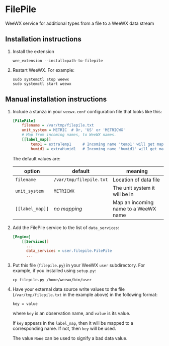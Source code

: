 # FilePile
WeeWX service for additional types from a file to a WeeWX data stream

## Installation instructions

1) Install the extension

    ```shell
    wee_extension --install=path-to-filepile
    ```

2) Restart WeeWX. For example:

   ```shell
   sudo systemctl stop weewx
   sudo systemctl start weewx
   ```



## Manual installation instructions

1. Include a stanza in your `weewx.conf` configuration file that looks like this:

    ```ini
    [FilePile]
        filename = /var/tmp/filepile.txt
        unit_system = METRIC  # Or, 'US' or 'METRICWX'
        # Map from incoming names, to WeeWX names.
        [[label_map]]
            temp1 = extraTemp1     # Incoming name 'temp1' will get mapped to 'extraTemp1'
            humid1 = extraHumid1   # Incoming name 'humid1' will get mapped to 'extraHumid1'
    ``` 
    
    The default values are:

    |option | default| meaning |
    | ----------- | ----------- | ----- |
    |`filename`| `/var/tmp/filepile.txt`| Location of data file |
    |`unit_system`| `METRICWX`| The unit system it will be in |
    | `[[label_map]]` |  *no mapping*         | Map an incoming name to a WeeWX name|

2. Add the FilePile service to the list of `data_services`:

    ```ini
    [Engine]
        [[Services]]
          ...
          data_services = user.filepile.FilePile
          ...
    
3. Put this file (`filepile.py`) in your WeeWX `user` subdirectory.
For example, if you installed using `setup.py`:

    ```shell
    cp filepile.py /home/weewx/bin/user
    ```

4. Have your external data source write values to the file
(`/var/tmp/filepile.txt` in the example above) in the following
format:    

    ```
    key = value
    ```
    where `key` is an observation name, and `value` is its value.

    If `key` appears in the `label_map`, then it will be mapped to a corresponding
name. If not, then `key` will be used.

    The value `None` can be used to signify a bad data value.
